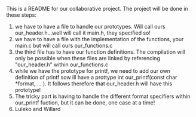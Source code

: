This is a README for our collaborative project. The project will be done in these steps:
1. we have to have a file to handle our prototypes. Will call ours our_header.h...well will call it main.h, they specified so!
2. we have to have a file with the implementation of the functions, your main.c but will call ours our_functions.c
3. the third file has to have our function definitions. The compilation will only be possible when these files are linked by referencing "our_header.h" within our_functions.c 
4. while we have the prototype for printf, we need to add our own definition of printf sow ill have a prottype int our_printf(const char *format, ... ). It follows therefore that our_header.h will have this prototype!
5. The tricky part is having to handle the different format specifiers within our_printf fuction, but it can be done, one case at a time!
6. Luleko and Willard
